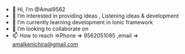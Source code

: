 - 👋 Hi, I’m @Amal9562
- 👀 I’m interested in providing ideas , Listening ideas &  development
- 🌱 I’m currently learning development in Ionic framework 
- 💞️ I’m looking to collaborate on 
- 📫 How to reach =>Phone =>  9562051085 ,email => amalkenichira@gmail.com

<!---
Amal9562/Amal9562 is a ✨ special ✨ repository because its `README.md` (this file) appears on your GitHub profile.
You can click the Preview link to take a look at your changes.
--->
